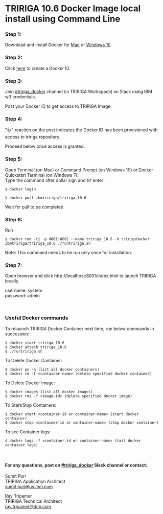 # TRIRIGA 10.6 Docker Image local install using Command Line

### Step 1: 
Download and install Docker for [Mac](https://download.docker.com/mac/stable/Docker.dmg) or [Windows 10](https://download.docker.com/win/stable/Docker%20for%20Windows%20Installer.exe) 

### Step 2: 
Click [here](https://hub.docker.com/?next=https%3A%2F%2Fhub.docker.com%2F) to create a Docker ID.

### Step 3: 
Join [#tririga_docker](https://ibm-tririga.slack.com/messages/CBBLDA5QU/) channel (in TRIRIGA Workspace) on Slack using IBM w3 credentials.

Post your Docker ID to get access to TRIRIGA Image.

### Step 4: 
":thumbsup:" reaction on the post indicates the Docker ID has been provisioned with access to tririga repository. 

Proceed below once access is granted.

### Step 5: 
Open Terminal (on Mac) or Command Prompt (on Windows 10) or Docker Quickstart Terminal (on Windows 7).<br />
Type the command after dollar sign and hit enter:

```
$ docker login
```


```
$ docker pull ibmtririga/tririga_10.6
```

Wait for pull to be completed

### Step 6: 
Run

```
$ docker run -ti -p 8001:8001 --name tririga_10.6 -h tririgaDocker ibmtririga/tririga_10.6 ./runtririga.sh
```

Note: This command needs to be run only once for installation. 

### Step 7: 
Open browser and click http://localhost:8001/index.html to launch TRIRIGA locally. 

username: system <br />
password: admin

<br />

### Useful Docker commands

To relaunch TRIRIGA Docker Container next time, run below commands in succession:
```
$ docker start tririga_10.6
$ docker attach tririga_10.6
$ ./runtririga.sh
```

To Delete Docker Container:
```
$ docker ps -a (list all docker containers)
$ docker rm -f <container-name> (delete specified docker container)
```
To Delete Docker Image:
```
$ docker images (list all docker images)
$ docker rmi -f <image-id> (delete specified docker image)
```

To Start/Stop Containers:
```
$ docker start <container-id or container-name> (start docker container)
$ docker stop <container-id or container-name> (stop docker container)
```

To see Container logs:
```
$ docker logs -f <container-id or container-name> (tail docker container logs)
```


<br />

#### For any questions, post on [#tririga_docker](https://ibm-tririga.slack.com/messages/CBBLDA5QU/) Slack channel or contact:

Sumit Puri <br />
TRIRIGA Application Architect <br />
sumit.puri@us.ibm.com

Ray Tripamer <br />
TRIRIGA Technical Architect <br />
ray.tripamer@ibm.com

